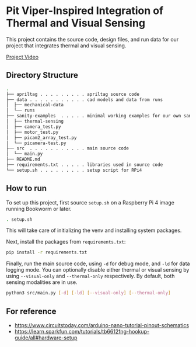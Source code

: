 # Pit Viper-Inspired Integration of Thermal and Visual Sensing

This project contains the source code, design files, and run data for our
project that integrates thermal and visual sensing.


[Project Video](https://www.youtube.com/watch?v=YbGg3W7sRKU)


## Directory Structure

```sh
.
├── apriltag . . . . . . . . . apriltag source code
├── data . . . . . . . . . . . cad models and data from runs
│  ├── mechanical-data
│  └── runs
├── sanity-examples  . . . . . minimal working examples for our own sanity
│  ├── thermal-sensing
│  ├── camera_test.py
│  ├── motor_test.py
│  ├── picam2_array_test.py
│  └── picamera-test.py
├── src  . . . . . . . . . . . main source code
│  └── main.py
├── README.md
├── requirements.txt . . . . . libraries used in source code
└── setup.sh . . . . . . . . . setup script for RPi4
```

## How to run

To set up this project, first source `setup.sh` on a Raspberry Pi 4 image running
Bookworm or later.

```sh
. setup.sh
```

This will take care of initializing the venv and installing system packages.

Next, install the packages from `requirements.txt`:

```sh
pip install -r requirements.txt
```

Finally, run the main source code, using `-d` for debug mode, and `-ld` for data
logging mode. You can optionally disable either thermal or visual sensing by
using `--visual-only` and `--thermal-only` respectively. By default, both
sensing modalities are in use.

```sh
python3 src/main.py [-d] [-ld] [--visual-only] [--thermal-only]
```

## For reference

* https://www.circuitstoday.com/arduino-nano-tutorial-pinout-schematics
* https://learn.sparkfun.com/tutorials/tb6612fng-hookup-guide/all#hardware-setup
